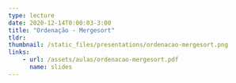 ```yaml
---
type: lecture
date: 2020-12-14T0:00:03-3:00
title: "Ordenação - Mergesort"
tldr: 
thumbnail: /static_files/presentations/ordenacao-mergesort.png
links:
    - url: /assets/aulas/ordenacao-mergesort.pdf
      name: slides
---
```

